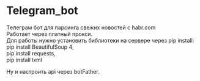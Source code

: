 # Telegram_bot
Tелеграм бот для парсинга свежих новостей с habr.com <br>
Работает через платный прокси. <br>
Для работы нужно установить библиотеки на сервере через pip install: <br>
pip install BeautifulSoup 4, <br>
pip install requests, <br>
pip install lxml <br>

Ну и настроить api через botFather.
